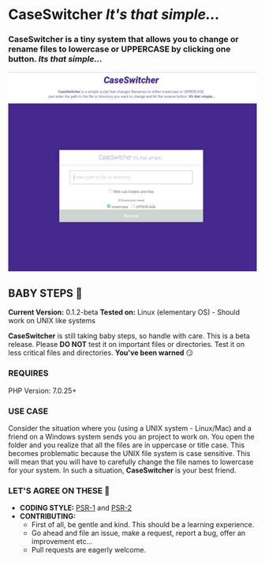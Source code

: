 # CaseSwitcher _It's that simple..._
### CaseSwitcher is a tiny system that allows you to change or rename files to lowercase or UPPERCASE by clicking one button. _Its that simple..._  

![Home Screen](./screenshots/1.png)

## BABY STEPS :baby:
**Current Version:** 0.1.2-beta
**Tested on:** Linux (elementary OS) - Should work on UNIX like systems

**CaseSwitcher** is still taking baby steps, so handle with care. This is a beta release. Please **DO NOT** test it on important files or directories. Test it on less critical files and directories.
**You've been warned** :smirk:

### REQUIRES
PHP Version: 7.0.25+

### USE CASE
Consider the situation where you (using a UNIX system - Linux/Mac) and a friend on a Windows system sends you an project to work on. You open the folder and you realize that all the files are in uppercase or title case. This becomes problematic because the UNIX file system is case sensitive. This will mean that you will have to carefully change the file names to lowercase for your system. In such a situation, **CaseSwitcher** is your best friend.

### LET'S AGREE ON THESE :punch:
- **CODING STYLE:** [PSR-1](https://www.php-fig.org/psr/psr-1/) and [PSR-2](https://www.php-fig.org/psr/psr-2/)
- **CONTRIBUTING:**  
    - First of all, be gentle and kind. This should be a learning experience.
    - Go ahead and file an issue, make a request, report a bug, offer an improvement etc...
    - Pull requests are eagerly welcome.
